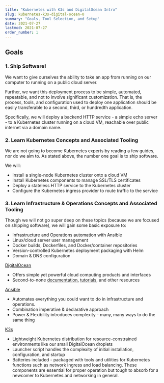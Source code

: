 ```yaml
---
title: "Kubernetes with K3s and DigitalOcean Intro"
slug: kubernetes-k3s-digital-ocean-0
summary: "Goals, Tool Selection, and Setup"
date: 2021-07-27
lastmod: 2021-07-27
order_number: 1
---
```


## Goals

### 1. Ship Software!

We want to give ourselves the ability to take an app from running on our computer to running on a public cloud server.

Further, we want this deployment process to be simple, automated, repeatable, and not to involve significant customization.
That is, the process, tools, and configuration used to deploy one application should be easily transferable to a second, third, or hundredth application.

Specifically, we will deploy a backend HTTP service - a simple echo server - to a
Kubernetes cluster running on a cloud VM, reachable over public internet via a domain name.

### 2. Learn Kubernetes Concepts and Associated Tooling

We are not going to become Kubernetes experts by reading a few guides, nor do we aim to.
As stated above, the number one goal is to ship software.

We will:

* Install a single-node Kubernetes cluster onto a cloud VM
* Install Kubernetes components to manage SSL/TLS certificates
* Deploy a stateless HTTP service to the Kubernetes cluster
* Configure the Kubernetes ingress provider to route traffic to the service

### 3. Learn Infrastructure & Operations Concepts and Associated Tooling

Though we will not go super deep on these topics (because we are focused on shipping software),
we will gain some basic exposure to:

* Infrastructure and Operations automation with Ansible
* Linux/cloud server user management
* Docker builds, Dockerfiles, and Docker/container repositories
* Version-controlled Kubernetes deployment packaging with Helm
* Domain & DNS configuration

<!---
Practices and Preferences:
* Automation of Manual Processes
* Infrastructure as Code
* Declarative over Imperative
Tools: Ansible, Helm, K3s, and DigitalOcean
-->

[DigitalOcean](https://www.digitalocean.com/)
* Offers simple yet powerful cloud computing products and interfaces
* Second-to-none [documentation](https://docs.digitalocean.com),
[tutorials](https://www.digitalocean.com/community/tutorials), and other resources


[Ansible](https://docs.ansible.com/ansible/latest/)
* Automates everything you could want to do in infrastructure and operations.
* Combination imperative & declarative approach
* Power & Flexibility introduces complexity  - many, many ways to do the same thing


[K3s](https://rancher.com/docs/k3s/latest/en/)
* Lightweight Kubernetes distribution for resource-constrained environments like our small DigitalOcean droplets
* Launcher script handles the complexity of initial installation, configuration, and startup
* Batteries included - packaged with tools and utilities for Kubernetes functions such as network ingress and load balancing.
These components are essential for proper operation but tough to absorb for a newcomer to Kubernetes and networking in general.

